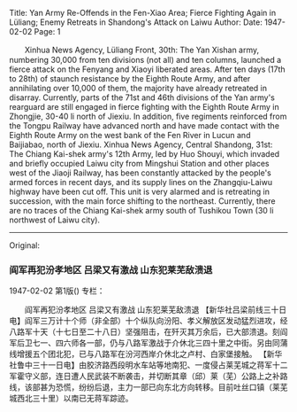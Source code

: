 Title: Yan Army Re-Offends in the Fen-Xiao Area; Fierce Fighting Again in Lüliang; Enemy Retreats in Shandong's Attack on Laiwu
Author:
Date: 1947-02-02
Page: 1

　　Xinhua News Agency, Lüliang Front, 30th: The Yan Xishan army, numbering 30,000 from ten divisions (not all) and ten columns, launched a fierce attack on the Fenyang and Xiaoyi liberated areas. After ten days (17th to 28th) of staunch resistance by the Eighth Route Army, and after annihilating over 10,000 of them, the majority have already retreated in disarray. Currently, parts of the 71st and 46th divisions of the Yan army's rearguard are still engaged in fierce fighting with the Eighth Route Army in Zhongjie, 30-40 li north of Jiexiu. In addition, five regiments reinforced from the Tongpu Railway have advanced north and have made contact with the Eighth Route Army on the west bank of the Fen River in Lucun and Baijiabao, north of Jiexiu.
    Xinhua News Agency, Central Shandong, 31st: The Chiang Kai-shek army's 12th Army, led by Huo Shouyi, which invaded and briefly occupied Laiwu city from Mingshui Station and other places west of the Jiaoji Railway, has been constantly attacked by the people's armed forces in recent days, and its supply lines on the Zhangqiu-Laiwu highway have been cut off. This unit is very alarmed and is retreating in succession, with the main force shifting to the northeast. Currently, there are no traces of the Chiang Kai-shek army south of Tushikou Town (30 li northwest of Laiwu city).



<hr /> 

Original: 


### 阎军再犯汾孝地区  吕梁又有激战  山东犯莱芜敌溃退

1947-02-02
第1版()
专栏：

　　阎军再犯汾孝地区
    吕梁又有激战
    山东犯莱芜敌溃退
    【新华社吕梁前线三十日电】阎军三万计十个师（非全部）十个纵队向汾阳、孝义解放区发动猛烈进攻，经八路军十天（十七日至二十八日）坚强阻击，在歼灭其万余后，已大部溃退。刻阎军后卫七一、四六师各一部，仍与八路军激战于介休北三四十里之中街。另由同蒲线增援五个团北犯，已与八路军在汾河西岸介休北之卢村、白家堡接触。
    【新华社鲁中三十一日电】由胶济路西段明水车站等地南犯、一度侵占莱芜城之蒋军十二军霍守义部，连日遭人民武装不断袭击，并切断其章（邱）莱（芜）公路上之补路线，该部甚为恐慌，纷纷后退，主力一部已向东北方向转移。目前吐丝口镇（莱芜城西北三十里）以南已无蒋军踪迹。
